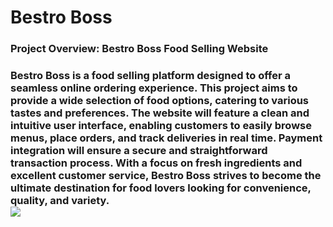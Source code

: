 # Bestro Boss
<h3>
Project Overview: Bestro Boss Food Selling Website<h3>
Bestro Boss is a food selling platform designed to offer a seamless online ordering experience. This project aims to provide a wide selection of food options, catering to various tastes and preferences. The website will feature a clean and intuitive user interface, enabling customers to easily browse menus, place orders, and track deliveries in real time. Payment integration will ensure a secure and straightforward transaction process. With a focus on fresh ingredients and excellent customer service, Bestro Boss strives to become the ultimate destination for food lovers looking for convenience, quality, and variety.
<div>
  <img src="https://i.ibb.co.com/9DHPWNw/bestro-boss.png"/>
</div>
